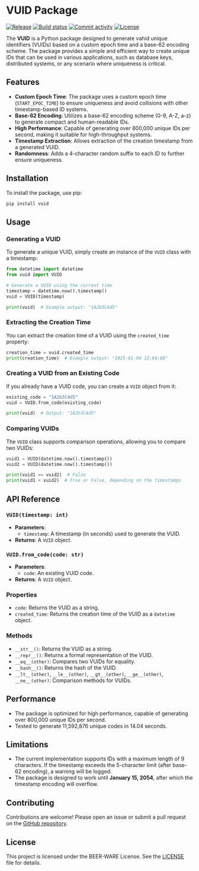 
# VUID  Package

[![Release](https://img.shields.io/github/v/release/vahidtwo/vuid)](https://img.shields.io/github/v/release/vahidtwo/vuid)
[![Build status](https://img.shields.io/github/actions/workflow/status/vahidtwo/vuid/main.yml?branch=master)](https://github.com/vahidtwo/vuid/actions/workflows/main.yml?query=branch%3Amaster)
[![Commit activity](https://img.shields.io/github/commit-activity/m/vahidtwo/vuid)](https://img.shields.io/github/commit-activity/m/vahidtwo/vuid)
[![License](https://img.shields.io/github/license/vahidtwo/vuid)](https://img.shields.io/github/license/vahidtwo/vuid)

The **VUID** is a Python package designed to generate vahid unique identifiers (VUIDs) based on a custom epoch time
and a base-62 encoding scheme. The package provides a simple and efficient way to create unique IDs that can be used in
various applications, such as database keys, distributed systems, or any scenario where uniqueness is critical.

## Features

- **Custom Epoch Time**: The package uses a custom epoch time (`START_EPOC_TIME`) to ensure uniqueness and avoid
  collisions with other timestamp-based ID systems.
- **Base-62 Encoding**: Utilizes a base-62 encoding scheme (0-9, A-Z, a-z) to generate compact and human-readable IDs.
- **High Performance**: Capable of generating over 800,000 unique IDs per second, making it suitable for high-throughput
  systems.
- **Timestamp Extraction**: Allows extraction of the creation timestamp from a generated VUID.
- **Randomness**: Adds a 4-character random suffix to each ID to further ensure uniqueness.

## Installation

To install the package, use pip:

```bash
pip install vuid
```

## Usage

### Generating a VUID

To generate a unique VUID, simply create an instance of the `VUID` class with a timestamp:

```python
from datetime import datetime
from vuid import VUID

# Generate a VUID using the current time
timestamp = datetime.now().timestamp()
vuid = VUID(timestamp)

print(vuid)  # Example output: "1A2b3C4d5"
```

### Extracting the Creation Time

You can extract the creation time of a VUID using the `created_time` property:

```python
creation_time = vuid.created_time
print(creation_time)  # Example output: "2025-01-04 12:04:08"
```

### Creating a VUID from an Existing Code

If you already have a VUID code, you can create a `VUID` object from it:

```python
existing_code = "1A2b3C4d5"
vuid = VUID.from_code(existing_code)

print(vuid)  # Output: "1A2b3C4d5"
```

### Comparing VUIDs

The `VUID` class supports comparison operations, allowing you to compare two VUIDs:

```python
vuid1 = VUID(datetime.now().timestamp())
vuid2 = VUID(datetime.now().timestamp())

print(vuid1 == vuid2)  # False
print(vuid1 < vuid2)  # True or False, depending on the timestamps
```

## API Reference

### `VUID(timestamp: int)`

- **Parameters**:
	- `timestamp`: A timestamp (in seconds) used to generate the VUID.
- **Returns**: A `VUID` object.

### `VUID.from_code(code: str)`

- **Parameters**:
	- `code`: An existing VUID code.
- **Returns**: A `VUID` object.

### Properties

- `code`: Returns the VUID as a string.
- `created_time`: Returns the creation time of the VUID as a `datetime` object.

### Methods

- `__str__()`: Returns the VUID as a string.
- `__repr__()`: Returns a formal representation of the VUID.
- `__eq__(other)`: Compares two VUIDs for equality.
- `__hash__()`: Returns the hash of the VUID.
- `__lt__(other)`, `__le__(other)`, `__gt__(other)`, `__ge__(other)`, `__ne__(other)`: Comparison methods for VUIDs.

## Performance

- The package is optimized for high performance, capable of generating over 800,000 unique IDs per second.
- Tested to generate 11,592,876 unique codes in 14.04 seconds.

## Limitations

- The current implementation supports IDs with a maximum length of 9 characters. If the timestamp exceeds the 5-character
  limit (after base-62 encoding), a warning will be logged.
- The package is designed to work until **January 15, 2054**, after which the timestamp encoding will overflow.

## Contributing

Contributions are welcome! Please open an issue or submit a pull request on
the [GitHub repository](https://github.com/vahidtwo/vuid).

## License

This project is licensed under the BEER-WARE License. See the [LICENSE](LICENSE) file for details.
